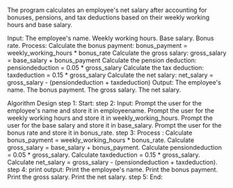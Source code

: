 The program calculates an employee's net salary after accounting for bonuses, pensions, and tax deductions based on their
weekly working hours and base salary.

Input:
The employee's name.
Weekly working hours.
Base salary.
Bonus rate.
Process: 
Calculate the bonus payment: bonus_payment = weekly_working_hours * bonus_rate
Calculate the gross salary: gross_salary = base_salary + bonus_payment
Calculate the pension deduction: pensiondeduction = 0.05 * gross_salary
Calculate the tax deduction: taxdeduction = 0.15 * gross_salary
Calculate the net salary: net_salary = gross_salary - (pensiondeduction + taxdeduction)
Output:
The employee's name.
The bonus payment.
The gross salary.
The net salary.

Algorithm Design
step 1: Start:
step 2: Input:
Prompt the user for the employee's name and store it in employeename.
Prompt the user for the weekly working hours and store it in weekly_working_hours.
Prompt the user for the base salary and store it in base_salary.
Prompt the user for the bonus rate and store it in bonus_rate.
step 3: Process :
Calculate bonus_payment = weekly_working_hours * bonus_rate.
Calculate gross_salary = base_salary + bonus_payment.
Calculate pensiondeduction = 0.05 * gross_salary.
Calculate taxdeduction = 0.15 * gross_salary.
Calculate net_salary = gross_salary - (pensiondeduction + taxdeduction).
step 4: print output:
Print the employee's name.
Print the bonus payment.
Print the gross salary.
Print the net salary.
step 5: End:
